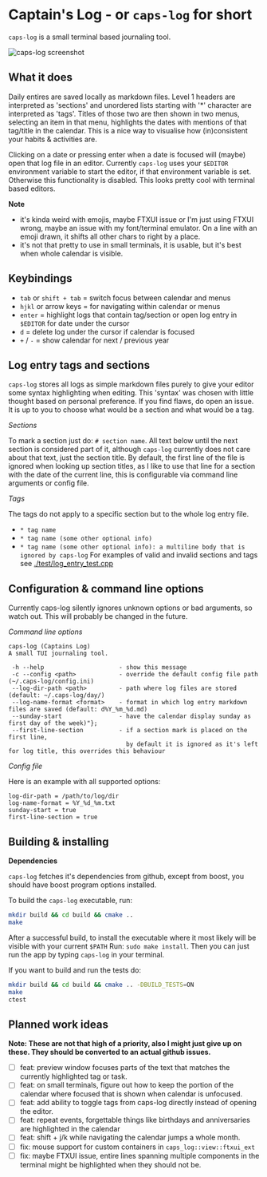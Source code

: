 # Captain's Log - or `caps-log` for short
`caps-log` is a small terminal based journaling tool. 

![caps-log screenshot](./caps-log.gif)

## What it does
Daily entires are saved locally as markdown files. Level 1 headers are interpreted as 'sections' and unordered lists
starting with '*' character are interpreted as 'tags'. Titles of those two are then shown in two menus, selecting 
an item in that menu, highlights the dates with mentions of that tag/title in the calendar. This is a nice way
to visualise how (in)consistent your habits & activities are.

Clicking on a date or pressing enter when a date is focused will (maybe) open that log file in an editor.
Currently `caps-log` uses your `$EDITOR` environment variable to start the editor, if that environment variable is set. Otherwise
this functionality is disabled. This looks pretty cool with terminal based editors.

**Note**
- it's kinda weird with emojis, maybe FTXUI issue or I'm just using FTXUI wrong, maybe an issue with my font/terminal emulator. 
On a line with an emoji drawn, it shifts all other chars to right by a place.
- it's not that pretty to use in small terminals, it is usable, but it's best when whole calendar is visible.

## Keybindings 
- `tab` or `shift + tab` =  switch focus between calendar and menus
- `hjkl` or arrow keys = for navigating within calendar or menus
- `enter` = highlight logs that contain tag/section or open log entry in `$EDITOR` for date under the cursor
- `d` = delete log under the cursor if calendar is focused
- `+` / `-` = show calendar for next / previous year

## Log entry tags and sections
`caps-log` stores all logs as simple markdown files purely to give your editor some syntax highlighting when editing. 
This 'syntax' was chosen with little thought based on personal preference. If you find flaws, do open an issue.
It is up to you to choose what would be a section and what would be a tag.

*Sections*

To mark a section just do: `# section name`. All text below until the next section is considered part of it, although 
`caps-log` currently does not care about that text, just the section title. By default, the first line of the file is ignored when
looking up section titles, as I like to use that line for a section with the date of the current line, this is configurable via 
command line arguments or config file.

*Tags*

The tags do not apply to a specific section but to the whole log entry file. 
- `* tag name`
- `* tag name (some other optional info)`
- `* tag name (some other optional info): a multiline body that is ignored by caps-log`
For examples of valid and invalid sections and tags see [./test/log_entry_test.cpp](./test/log_entry_test.cpp)

## Configuration & command line options
Currently caps-log silently ignores unknown options or bad arguments, so watch out. This will probably be changed in the future.

*Command line options*
```
caps-log (Captains Log)
A small TUI journaling tool.

 -h --help                     - show this message
 -c --config <path>            - override the default config file path (~/.caps-log/config.ini)
 --log-dir-path <path>         - path where log files are stored (default: ~/.caps-log/day/)
 --log-name-format <format>    - format in which log entry markdown files are saved (default: d%Y_%m_%d.md)
 --sunday-start                - have the calendar display sunday as first day of the week)"};
 --first-line-section          - if a section mark is placed on the first line, 
                                 by default it is ignored as it's left for log title, this overrides this behaviour
```

*Config file*

Here is an example with all supported options:
```
log-dir-path = /path/to/log/dir
log-name-format = %Y_%d_%m.txt
sunday-start = true
first-line-section = true
```

## Building & installing
**Dependencies**

`caps-log` fetches it's dependencies from github, except from boost, you should have boost program options installed.


To build the `caps-log` executable, run:
```sh
mkdir build && cd build && cmake ..
make 
```
After a successful build, to install the executable where it most likely will be visible with your current `$PATH` Run: `sudo make install`.
Then you can just run the app by typing `caps-log` in your terminal.

If you want to build and run the tests do:
```sh
mkdir build && cd build && cmake .. -DBUILD_TESTS=ON
make 
ctest
```

## Planned work ideas
**Note: These are not that high of a priority, also I might just give up on these. They should be converted to an actual github issues.**
- [ ] feat: preview window focuses parts of the text that matches the currently highlighted tag or task.
- [ ] feat: on small terminals, figure out how to keep the portion of the calendar where focused that is shown when calendar is unfocused.
- [ ] feat: add ability to toggle tags from caps-log directly instead of opening the editor.
- [ ] feat: repeat events, forgettable things like birthdays and anniversaries are highlighted in the calendar
- [ ] feat: shift + j/k while navigating the calendar jumps a whole month.
- [ ] fix: mouse support for custom containers in `caps_log::view::ftxui_ext`
- [ ] fix: maybe FTXUI issue, entire lines spanning multiple components in the terminal might be highlighted when they should not be.
